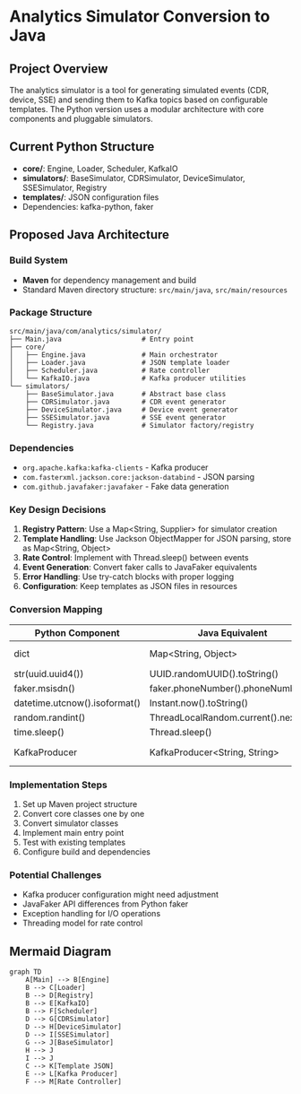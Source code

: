 # Analytics Simulator Conversion to Java

## Project Overview
The analytics simulator is a tool for generating simulated events (CDR, device, SSE) and sending them to Kafka topics based on configurable templates. The Python version uses a modular architecture with core components and pluggable simulators.

## Current Python Structure
- **core/**: Engine, Loader, Scheduler, KafkaIO
- **simulators/**: BaseSimulator, CDRSimulator, DeviceSimulator, SSESimulator, Registry
- **templates/**: JSON configuration files
- Dependencies: kafka-python, faker

## Proposed Java Architecture

### Build System
- **Maven** for dependency management and build
- Standard Maven directory structure: `src/main/java`, `src/main/resources`

### Package Structure
```
src/main/java/com/analytics/simulator/
├── Main.java                    # Entry point
├── core/
│   ├── Engine.java              # Main orchestrator
│   ├── Loader.java              # JSON template loader
│   ├── Scheduler.java           # Rate controller
│   └── KafkaIO.java             # Kafka producer utilities
└── simulators/
    ├── BaseSimulator.java       # Abstract base class
    ├── CDRSimulator.java        # CDR event generator
    ├── DeviceSimulator.java     # Device event generator
    ├── SSESimulator.java        # SSE event generator
    └── Registry.java            # Simulator factory/registry
```

### Dependencies
- `org.apache.kafka:kafka-clients` - Kafka producer
- `com.fasterxml.jackson.core:jackson-databind` - JSON parsing
- `com.github.javafaker:javafaker` - Fake data generation

### Key Design Decisions
1. **Registry Pattern**: Use a Map<String, Supplier<BaseSimulator>> for simulator creation
2. **Template Handling**: Use Jackson ObjectMapper for JSON parsing, store as Map<String, Object>
3. **Rate Control**: Implement with Thread.sleep() between events
4. **Event Generation**: Convert faker calls to JavaFaker equivalents
5. **Error Handling**: Use try-catch blocks with proper logging
6. **Configuration**: Keep templates as JSON files in resources

### Conversion Mapping
| Python Component | Java Equivalent | Notes |
|------------------|-----------------|--------|
| dict | Map<String, Object> | For templates |
| str(uuid.uuid4()) | UUID.randomUUID().toString() | |
| faker.msisdn() | faker.phoneNumber().phoneNumber() | |
| datetime.utcnow().isoformat() | Instant.now().toString() | |
| random.randint() | ThreadLocalRandom.current().nextInt() | |
| time.sleep() | Thread.sleep() | |
| KafkaProducer | KafkaProducer<String, String> | JSON serialized |

### Implementation Steps
1. Set up Maven project structure
2. Convert core classes one by one
3. Convert simulator classes
4. Implement main entry point
5. Test with existing templates
6. Configure build and dependencies

### Potential Challenges
- Kafka producer configuration might need adjustment
- JavaFaker API differences from Python faker
- Exception handling for I/O operations
- Threading model for rate control

## Mermaid Diagram

```mermaid
graph TD
    A[Main] --> B[Engine]
    B --> C[Loader]
    B --> D[Registry]
    B --> E[KafkaIO]
    B --> F[Scheduler]
    D --> G[CDRSimulator]
    D --> H[DeviceSimulator]
    D --> I[SSESimulator]
    G --> J[BaseSimulator]
    H --> J
    I --> J
    C --> K[Template JSON]
    E --> L[Kafka Producer]
    F --> M[Rate Controller]